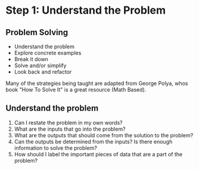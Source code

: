 # Step 1: Understand the Problem

## Problem Solving

- Understand the problem
- Explore concrete examples
- Break it down
- Solve and/or simplify
- Look back and refactor

Many of the strategies being taught are adapted from George Polya, whos book "How To Solve It" is a great resource (Math Based).

## Understand the problem

1. Can I restate the problem in my own words?
1. What are the inputs that go into the problem?
1. What are the outputs that should come from the solution to the problem?
1. Can the outputs be determined from the inputs? Is there enough information to solve the problem?
1. How should I label the important pieces of data that are a part of the problem?
